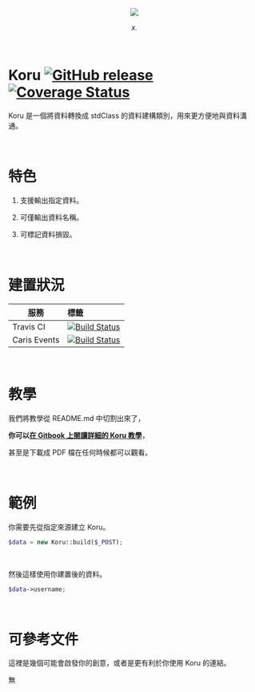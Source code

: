 <p align="center">
  <img src="http://i.imgur.com/bZsISPS.png"/>
</p>
<p align="center">
  <i>x.</i>
</p>

&nbsp;
 
# Koru [![GitHub release](https://img.shields.io/github/release/TeaMeow/Koru.svg?maxAge=2592000)](https://github.com/TeaMeow/Koru/releases) [![Coverage Status](https://coveralls.io/repos/github/TeaMeow/Koru/badge.svg?branch=master)](https://coveralls.io/github/TeaMeow/Koru?branch=master)

Koru 是一個將資料轉換成 stdClass 的資料建構類別，用來更方便地與資料溝通。

&nbsp;

# 特色

1. 支援輸出指定資料。

2. 可僅輸出資料名稱。

3. 可標記資料損毀。

&nbsp;

# 建置狀況

| 服務          | 標籤         |
| ------------- |:-------------|
| Travis CI     | [![Build Status](https://travis-ci.org/TeaMeow/Koru.svg?branch=master)](https://travis-ci.org/TeaMeow/Koru) |
| Caris Events  | [![Build Status](http://drone.caris.events/api/badges/TeaMeow/Koru/status.svg)](http://drone.caris.events/TeaMeow/Koru)      |

&nbsp;

# 教學

我們將教學從 README.md 中切割出來了，

**你可以[在 Gitbook 上閱讀詳細的 Koru 教學](https://yamiodymel.gitbooks.io/koru/content/)**，

甚至是下載成 PDF 檔在任何時候都可以觀看。

&nbsp;

# 範例

你需要先從指定來源建立 Koru。

```php
$data = new Koru::build($_POST);
```

&nbsp;

然後這樣使用你建置後的資料。

```php
$data->username;
```

&nbsp;

# 可參考文件

這裡是幾個可能會啟發你的創意，或者是更有利於你使用 Koru 的連結。

無
